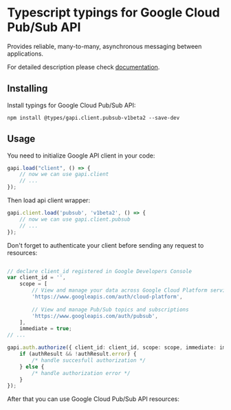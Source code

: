 # Typescript typings for Google Cloud Pub/Sub API
Provides reliable, many-to-many, asynchronous messaging between applications.

For detailed description please check [documentation](https://cloud.google.com/pubsub/docs).

## Installing

Install typings for Google Cloud Pub/Sub API:
```
npm install @types/gapi.client.pubsub-v1beta2 --save-dev
```

## Usage

You need to initialize Google API client in your code:
```typescript
gapi.load("client", () => { 
    // now we can use gapi.client
    // ... 
});
```

Then load api client wrapper:
```typescript
gapi.client.load('pubsub', 'v1beta2', () => {
    // now we can use gapi.client.pubsub
    // ... 
});
```

Don't forget to authenticate your client before sending any request to resources:
```typescript

// declare client_id registered in Google Developers Console
var client_id = '',
    scope = [     
        // View and manage your data across Google Cloud Platform services
        'https://www.googleapis.com/auth/cloud-platform',
    
        // View and manage Pub/Sub topics and subscriptions
        'https://www.googleapis.com/auth/pubsub',
    ],
    immediate = true;
// ...

gapi.auth.authorize({ client_id: client_id, scope: scope, immediate: immediate }, authResult => {
    if (authResult && !authResult.error) {
        /* handle succesfull authorization */
    } else {
        /* handle authorization error */
    }
});            
```

After that you can use Google Cloud Pub/Sub API resources:

```typescript
```